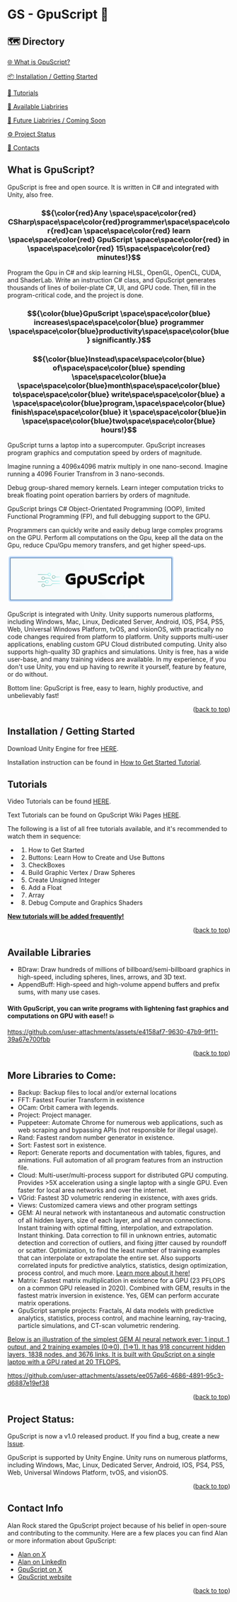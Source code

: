 <a id="readme-top"></a>
# GS - GpuScript :rocket:

## 🗺️ Directory 
<a href="#whatis"> 🌐 What is GpuScript?</a>

<a href="#install"> 📦 Installation / Getting Started</a>

<a href="#tutorial"> 📂 Tutorials</a>

<a href="#available"> 💾 Available Liabriries</a>

<a href="#future_library"> 📢 Future Liabriries / Coming Soon</a>

<a href="#status"> ⚙️ Project Status</a>

<a href="#contact"> 📝 Contacts</a>


<a id="whatis"></a>
## What is GpuScript?
GpuScript is free and open source. It is written in C# and integrated with Unity, also free.

### $${\color{red}Any \space\space\color{red} CSharp\space\space\color{red}programmer\space\space\color{red}can  \space\space\color{red}  learn  \space\space\color{red}  GpuScript  \space\space\color{red}  in  \space\space\color{red}  15\space\space\color{red}  minutes!}$$

Program the Gpu in C# and skip learning HLSL, OpenGL, OpenCL, CUDA, and ShaderLab. Write an instruction C# class, and GpuScript generates thousands of lines of boiler-plate C#, UI, and GPU code. Then, fill in the program-critical code, and the project is done.

### $${\color{blue}GpuScript \space\space\color{blue} increases\space\space\color{blue} programmer \space\space\color{blue}productivity\space\space\color{blue} significantly.}$$
### $${\color{blue}Instead\space\space\color{blue} of\space\space\color{blue} spending \space\space\color{blue}a \space\space\color{blue}month\space\space\color{blue} to\space\space\color{blue} write\space\space\color{blue} a \space\space\color{blue}program,\space\space\color{blue} finish\space\space\color{blue} it \space\space\color{blue}in \space\space\color{blue}two\space\space\color{blue} hours!}$$

GpuScript turns a laptop into a supercomputer. GpuScript increases program graphics and computation speed by orders of magnitude. 

Imagine running a 4096x4096 matrix multiply in one nano-second. Imagine running a 4096 Fourier Transfrom in 3 nano-seconds. 

Debug group-shared memory kernels. Learn integer computation tricks to break floating point operation barriers by orders of magnitude. 

GpuScript brings C# Object-Orientated Programming (OOP), limited Functional Programming (FP), and full debugging support to the GPU. 

Programmers can quickly write and easily debug large complex programs on the GPU. Perform all computations on the Gpu, keep all the data on the Gpu, reduce Cpu/Gpu memory transfers, and get higher speed-ups. 

<img src="images/GpuScript.jpg" width=75% height=75%>

GpuScript is integrated with Unity. Unity supports numerous platforms, including Windows, Mac, Linux, Dedicated Server, Android, IOS, PS4, PS5, Web, Universal Windows Platform, tvOS, and visionOS, with practically no code changes required from platform to platform. Unity supports multi-user applications, enabling custom GPU Cloud distributed computing. Unity also supports high-quality 3D graphics and simulations. Unity is free, has a wide user-base, and many training videos are available. In my experience, if you don't use Unity, you end up having to rewrite it yourself, feature by feature, or do without.

Bottom line:  GpuScript is free, easy to learn, highly productive, and unbelievably fast!

<p align="right">(<a href="#readme-top">back to top</a>)</p>

<a id="install"></a>
## Installation / Getting Started

Download Unity Engine for free [HERE](https://unity.com/products). 

Installation instruction can be found in [How to Get Started Tutorial](https://youtu.be/t5fKsGcnqIw?si=v0dH-VwSQ22qe8Rj).

<a id="tutorial"></a>
## Tutorials

Video Tutorials can be found [HERE](https://www.youtube.com/@GpuScript/playlists).

Text Tutorials can be found on GpuScript Wiki Pages [HERE](https://github.com/Alan-Rock-GS/GpuScript/wiki/Tutorials).

The following is a list of all free tutorials available, and it's recommended to watch them in sequence:
* 1. How to Get Started
* 2. Buttons: Learn How to Create and Use Buttons
* 3. CheckBoxes
* 4. Build Graphic Vertex / Draw Spheres
* 5. Create Unsigned Integer
* 6. Add a Float
* 7. Array
* 8. Debug Compute and Graphics Shaders

[<ins>**New tutorials will be added frequently!**<ins>](https://www.youtube.com/@GpuScript/playlists)

<p align="right">(<a href="#readme-top">back to top</a>)</p>

<a id="available"></a>
## Available Libraries

* BDraw: Draw hundreds of millions of billboard/semi-billboard graphics in high-speed, including spheres, lines, arrows, and 3D text.
* AppendBuff: High-speed and high-volume append buffers and prefix sums, with many use cases.

#### With GpuScript, you can write programs with lightening fast graphics and computations on GPU with ease!! :boom:




https://github.com/user-attachments/assets/e4158af7-9630-47b9-9f11-39a67e700fbb


<p align="right">(<a href="#readme-top">back to top</a>)</p>

<a id="future_library"></a>
## More Libraries to Come:

* Backup: Backup files to local and/or external locations
* FFT: Fastest Fourier Transform in existence
* OCam: Orbit camera with legends.
* Project: Project manager.
* Puppeteer: Automate Chrome for numerous web applications, such as web scraping and bypassing APIs (not responsible for illegal usage).
* Rand: Fastest random number generator in existence.
* Sort: Fastest sort in existence.
* Report: Generate reports and documentation with tables, figures, and animations. Full automation of all program features from an instruction file.
* Cloud: Multi-user/multi-process support for distributed GPU computing. Provides >5X acceleration using a single laptop with a single GPU. Even faster for local area networks and over the internet.
* VGrid: Fastest 3D volumetric rendering in existence, with axes grids.
* Views: Customized camera views and other program settings
* GEM: AI neural network with instantaneous and automatic construction of all hidden layers, size of each layer, and all neuron connections. Instant training with optimal fitting, interpolation, and extrapolation. Instant thinking. Data correction to fill in unknown entries, automatic detection and correction of outliers, and fixing jitter caused by roundoff or scatter. Optimization, to find the least number of training examples that can interpolate or extrapolate the entire set. Also supports correlated inputs for predictive analytics, statistics, design optimization, process control, and much more. [Learn more about it here!](https://github.com/Alan-Rock-GS/GpuScript/wiki/GEM-AI-Neural-Network)
* Matrix: Fastest matrix multiplication in existence for a GPU (23 PFLOPS on a common GPU released in 2020). Combined with GEM, results in the fastest matrix inversion in existence. Yes, GEM can perform accurate matrix operations.
* GpuScript sample projects: Fractals, AI data models with predictive analytics, statistics, process control, and machine learning, ray-tracing, particle simulations, and CT-scan volumetric rendering.

<ins>Below is an illustration of the simplest GEM AI neural network ever: 1 input, 1 output, and 2 training examples (0=>0), (1=>1). It has 918 concurrent hidden layers, 1838 nodes, and 3676 links. It is built with GpuScript on a single laptop with a GPU rated at 20 TFLOPS.<ins>


https://github.com/user-attachments/assets/ee057a66-4686-4891-95c3-d6887e19ef38


<p align="right">(<a href="#readme-top">back to top</a>)</p>

<a id="status"></a>
## Project Status:

GpuScript is now a v1.0 released product. If you find a bug, create a new [Issue](https://github.com/Alan-Rock-GS/GS/issues).

GpuScript is supported by Unity Engine. Unity runs on numerous platforms, including Windows, Mac, Linux, Dedicated Server, Android, IOS, PS4, PS5, Web, Universal Windows Platform, tvOS, and visionOS.

<p align="right">(<a href="#readme-top">back to top</a>)</p>

<a id="contact"></a>
## Contact Info

Alan Rock stared the GpuScript project because of his belief in open-soure and contributing to the community. Here are a few places you can find Alan or more information about GpuScript:

* [Alan on X](https://x.com/arock_gs)
* [Alan on LinkedIn](https://www.linkedin.com/in/alan-rock-8062921/)
* [GpuScript on X](https://x.com/GpuScript)
* [GpuScript website](https://GpuScript.com/)
<p align="right">(<a href="#readme-top">back to top</a>)</p>
